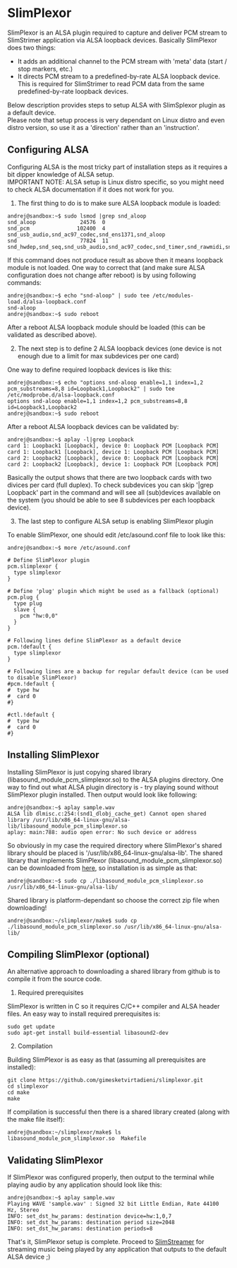# SlimPlexor

SlimPlexor is an ALSA plugin required to capture and deliver PCM stream to SlimStrimer application via ALSA loopback devices.
Basically SlimPlexor does two things:
  * It adds an additional channel to the PCM stream with 'meta' data (start / stop markers, etc.)
  * It directs PCM stream to a predefined-by-rate ALSA loopback device. This is required for SlimStrimer to read PCM data from the same predefined-by-rate loopback devices.

Below description provides steps to setup ALSA with SlimSplexor plugin as a default device.  
Please note that setup process is very dependant on Linux distro and even distro version, so use it as a 'direction' rather than an 'instruction'.


## Configuring ALSA

Configuring ALSA is the most tricky part of installation steps as it requires a bit dipper knowledge of ALSA setup.  
IMPORTANT NOTE: ALSA setup is Linux distro specific, so you might need to check ALSA documentation if it does not work for you.  

1. The first thing to do is to make sure ALSA loopback module is loaded:

```
andrej@sandbox:~$ sudo lsmod |grep snd_aloop
snd_aloop              24576  0
snd_pcm               102400  4 snd_usb_audio,snd_ac97_codec,snd_ens1371,snd_aloop
snd                    77824  11 snd_hwdep,snd_seq,snd_usb_audio,snd_ac97_codec,snd_timer,snd_rawmidi,snd_usbmidi_lib,snd_ens1371,snd_seq_device,snd_aloop,snd_pcm
```

If this command does not produce result as above then it means loopback module is not loaded.
One way to correct that (and make sure ALSA configuration does not change after reboot) is by using following commands:

```
andrej@sandbox:~$ echo "snd-aloop" | sudo tee /etc/modules-load.d/alsa-loopback.conf
snd-aloop
andrej@sandbox:~$ sudo reboot
```
 
After a reboot ALSA loopback module should be loaded (this can be validated as described above).  

2. The next step is to define 2 ALSA loopback devices (one device is not enough due to a limit for max subdevices per one card)

One way to define required loopback devices is like this:

```
andrej@sandbox:~$ echo "options snd-aloop enable=1,1 index=1,2 pcm_substreams=8,8 id=Loopback1,Loopback2" | sudo tee /etc/modprobe.d/alsa-loopback.conf
options snd-aloop enable=1,1 index=1,2 pcm_substreams=8,8 id=Loopback1,Loopback2
andrej@sandbox:~$ sudo reboot
```

After a reboot ALSA loopback devices can be validated by:

```
andrej@sandbox:~$ aplay -l|grep Loopback
card 1: Loopback1 [Loopback], device 0: Loopback PCM [Loopback PCM]
card 1: Loopback1 [Loopback], device 1: Loopback PCM [Loopback PCM]
card 2: Loopback2 [Loopback], device 0: Loopback PCM [Loopback PCM]
card 2: Loopback2 [Loopback], device 1: Loopback PCM [Loopback PCM]
```

Basically the output shows that there are two loopback cards with two divices per card (full duplex).
To check subdevices you can skip '|grep Loopback' part in the command and will see all (sub)devices available on the system (you should be able to see 8 subdevices per each loopback device).

3. The last step to configure ALSA setup is enabling SlimPlexor plugin

To enable SlimPlexor, one should edit /etc/asound.conf file to look like this:
```
andrej@sandbox:~$ more /etc/asound.conf 

# Define SlimPlexor plugin
pcm.slimplexor {
  type slimplexor
}

# Define 'plug' plugin which might be used as a fallback (optional)
pcm.plug {
  type plug
  slave {
    pcm "hw:0,0"
  }
}

# Following lines define SlimPlexor as a default device
pcm.!default {
  type slimplexor
}

# Following lines are a backup for regular default device (can be used to disable SlimPlexor)
#pcm.!default {
#  type hw
#  card 0
#}

#ctl.!default {
#  type hw
#  card 0
#}
```


## Installing SlimPlexor

Installing SlimPlexor is just copying shared library (libasound_module_pcm_slimplexor.so) to the ALSA plugins directory.
One way to find out what ALSA plugin directory is - try playing sound without SlimPlexor plugin installed.
Then output would look like following:

```
andrej@sandbox:~$ aplay sample.wav
ALSA lib dlmisc.c:254:(snd1_dlobj_cache_get) Cannot open shared library /usr/lib/x86_64-linux-gnu/alsa-lib/libasound_module_pcm_slimplexor.so
aplay: main:788: audio open error: No such device or address
```

So obviously in my case the required directory where SlimPlexor's shared library should be placed is '/usr/lib/x86_64-linux-gnu/alsa-lib'.
The shared library that implements SlimPlexor (libasound_module_pcm_slimplexor.so) can be downloaded from [here](https://github.com/gimesketvirtadieni/slimplexor/releases), so installation is as simple as that:

```
andrej@sandbox:~$ sudo cp ./libasound_module_pcm_slimplexor.so /usr/lib/x86_64-linux-gnu/alsa-lib/
```

Shared library is platform-dependant so choose the correct zip file when downloading!



```
andrej@sandbox:~/slimplexor/make$ sudo cp ./libasound_module_pcm_slimplexor.so /usr/lib/x86_64-linux-gnu/alsa-lib/
```


## Compiling SlimPlexor (optional)

An alternative approach to downloading a shared library from github is to compile it from the source code.

1. Required prerequisites

SlimPlexor is written in C so it requires C/C++ compiler and ALSA header files.
An easy way to install required prerequisites is:

```
sudo get update
sudo apt-get install build-essential libasound2-dev
```


2. Compilation

Building SlimPlexor is as easy as that (assuming all prerequisites are installed):

```
git clone https://github.com/gimesketvirtadieni/slimplexor.git
cd slimplexor
cd make
make
```

If compilation is successful then there is a shared library created (along with the make file itself):

```
andrej@sandbox:~/slimplexor/make$ ls
libasound_module_pcm_slimplexor.so  Makefile
```


## Validating SlimPlexor

If SlimPlexor was configured properly, then output to the terminal while playing audio by any application should look like this:

```
andrej@sandbox:~$ aplay sample.wav 
Playing WAVE 'sample.wav' : Signed 32 bit Little Endian, Rate 44100 Hz, Stereo
INFO: set_dst_hw_params: destination device=hw:1,0,7
INFO: set_dst_hw_params: destination period size=2048
INFO: set_dst_hw_params: destination periods=8
```

That's it, SlimPlexor setup is complete.
Proceed to [SlimStreamer](https://github.com/gimesketvirtadieni/slimstreamer) for streaming music being played by any application that outputs to the default ALSA device ;)
